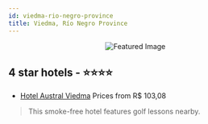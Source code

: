 ```yaml
---
id: viedma-rio-negro-province
title: Viedma, Río Negro Province
---
```


<center><img src="https://i.travelapi.com/hotels/4000000/3890000/3886000/3885948/c1ac7628_b.jpg" alt="Featured Image" /></center>


##  4 star hotels - ⭐️⭐️⭐️⭐️

-    [Hotel Austral Viedma](https://us.hurb.com/hotels/viedma/hotel-austral-viedma-JNP-JP751343?cmp=18055) Prices from R$ 103,08
   > This smoke-free hotel features golf lessons nearby.
